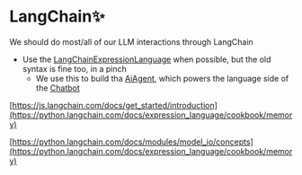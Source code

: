 # LangChain✨


We should do most/all of our LLM interactions through LangChain 

- Use the [LangChainExpressionLanguage](https://python.langchain.com/docs/expression_language/) when possible, but the old syntax is fine too, in a pinch   
  - We use this to build tha [AiAgent](Agent.md), which powers the language side of the [Chatbot](Chatbot.md)
  
[https://js.langchain.com/docs/get_started/introduction](https://python.langchain.com/docs/expression_language/cookbook/memory)

[https://python.langchain.com/docs/modules/model_io/concepts](https://python.langchain.com/docs/expression_language/cookbook/memory)